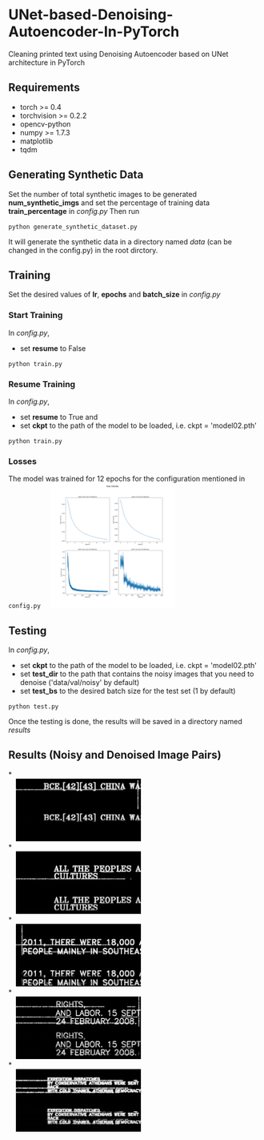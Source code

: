 # UNet-based-Denoising-Autoencoder-In-PyTorch
Cleaning printed text using Denoising Autoencoder based on UNet architecture in PyTorch

## Requirements
* torch >= 0.4    
* torchvision >= 0.2.2
* opencv-python    
* numpy >= 1.7.3       
* matplotlib       
* tqdm             

## Generating Synthetic Data
Set the number of total synthetic images to be generated **num_synthetic_imgs** and set the percentage of training data **train_percentage** in *config.py*
Then run
```
python generate_synthetic_dataset.py
```
It will generate the synthetic data in a directory named *data* (can be changed in the config.py) in the root dirctory.

## Training
Set the desired values of **lr**, **epochs** and **batch_size** in *config.py*
### Start Training
In *config.py*,
* set **resume** to False

```
python train.py
```
### Resume Training
In *config.py*,
* set **resume** to True and
* set **ckpt** to the path of the model to be loaded, i.e. ckpt = 'model02.pth'

```
python train.py
```

### Losses
The model was trained for 12 epochs for the configuration mentioned in `config.py`
<img src='/losses/losses_12.png' width='250' alt='loss after 12 epochs' hspace='15'>

## Testing
In *config.py*,
* set **ckpt** to the path of the model to be loaded, i.e. ckpt = 'model02.pth'
* set **test_dir** to the path that contains the noisy images that you need to denoise ('data/val/noisy' by default) 
* set **test_bs** to the desired batch size for the test set (1 by default)
```
python test.py
```
Once the testing is done, the results will be saved in a directory named *results*

## Results (Noisy and Denoised Image Pairs)
<div class="row">
* <div class="column">
    <img src='/results/res01.png' width='250' alt='res01.png' hspace='15'>
  </div>
* <div class="column">
    <img src='/results/res02.png' width='250' alt='res02.png' hspace='15'>
  </div>
* <div class="column">
    <img src='/results/res03.png' width='250' alt='res03.png' hspace='15'>
  </div>
* <div class="column">
    <img src='/results/res04.png' width='250' alt='res04.png' hspace='15'>
  </div>
* <div class="column">
    <img src='/results/res05.png' width='250' alt='res05.png' hspace='15'>
  </div>
</div>
